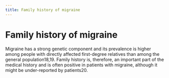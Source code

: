 ```yaml
---
title: Family history of migraine
---
```

# Family history of migraine


Migraine has a strong genetic component and its prevalence is higher among people with directly affected first-degree relatives than among the general population18,19. Family history is, therefore, an important part of the medical history and is often positive in patients with migraine, although it might be under-reported by patients20.
